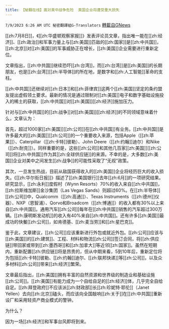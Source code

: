 ```yaml
---
title: 【秘翻在线】面对美中战争危险  美国企业将遭受重大损失
---
```

`7/9/2023 6:26 AM UTC 秘密翻譯組G-Translators` [轉載自GNews](https://gnews.org/articles/1447784)

[[zh:7月8日]]，《[[zh:华盛顿观察家报]]》发表评论员文章，指出唯一能在[[zh:经济]]、[[zh:政治]]和军事力量上与[[zh:美国]]匹敌的[[zh:国家]]是[[zh:中共国]]，[[zh:北京]]对[[zh:美国]]的军事威胁正在增长，[[zh:美国]]企业需要进行重新定位。

文章指出，[[zh:中共国]]继续恐吓[[zh:台湾]]，而[[zh:台湾]]是[[zh:美国]]的长期朋友，也是[[zh:台湾]][[zh:半导体]]的所在地，是数字和[[zh:人工智能]]革命的支柱。

[[zh:中共国]]还继续对[[zh:日本]]和[[zh:菲律宾]]这两个[[zh:美国]]坚定的条约盟友提出虚假领土要求。最新的情况是通过限制对[[zh:美国]]电子和数字基础设施投入的稀土的获取，[[zh:中共国]]对[[zh:美国]][[zh:经济]]施加压力。

针对与[[zh:中共国]]的[[zh:战争]]对[[zh:美国]][[zh:经济]]的不同领域意味着什么，文章认为：

首先，超过1000家[[zh:美国]][[zh:公司]]在[[zh:中共国]]有业务。[[zh:中共国]]是许多最大的[[zh:美国]][[zh:公司]]的一个重要收入来源，包括Apple（[[zh:苹果]]）、Caterpillar（[[zh:卡特]]彼勒）、John Deere（[[zh:约翰]]迪尔）和Nike（[[zh:耐克]]）。同样重要的是，这些[[zh:公司]]和其他几百家[[zh:美国]][[zh:公司]]将[[zh:中共国]]作为其[[zh:全球供应链]]的来源。不幸的是，大多数[[zh:美国]]企业对美中之间发生[[zh:战争]]的可能性采取了“无视”政策。

其次，一旦发生热战，目前从敌国获得收入的[[zh:美国]]企业将经历巨大的收入损失。《[[zh:华尔街日报]]》描述了[[zh:美国银行]]去年[[zh:6月]]的一项研究结果。研究显示，[[zh:永利]]度假村（Wynn Resorts）70%的收入来自[[zh:中共国]]，[[zh:拉斯维加斯]]金沙集团（Las Vegas Sands）则超过60%。在[[zh:半导体]][[zh:公司]]中，Qualcomm（[[zh:高通]]）、Texas Instruments（[[zh:德州]]仪器）、NXP（恩智浦）、Qorvo和Broadcom（[[zh:博通]]）的收入都有30%以上来自[[zh:中共国]]。通用汽车[[zh:公司]]每年在[[zh:中共国]]销售的汽车超过300万辆。[[zh:康明斯发动机]]的收入有40%来自[[zh:中共国]]。还有许多[[zh:美国]]最成功的快餐[[zh:公司]]，如肯德基、[[zh:麦当劳]]和[[zh:星巴克]]。

鉴于此，文章建议，[[zh:公司]]应该重新进行外包或就近外包。[[zh:公司]]应该与[[zh:美国]]的[[zh:建筑]]、工程、材料和物流[[zh:公司]]签订合同，将[[zh:供应链]]带回家或带到[[zh:墨西哥]]和[[zh:加拿大]]等近邻[[zh:国家]]。虽然在短期内，重新配置[[zh:供应链]]将是昂贵的，但从中期来看，5到10年后，重新定位将为包括[[zh:卡特]]彼勒、[[zh:约翰]]迪尔、[[zh:联邦快递]]等[[zh:公司]]，以及众多材料[[zh:公司]]带来[[zh:经济]]繁荣。

文章最后指出，[[zh:美国]]拥有丰富的自然资源和世界级的制造业和基础设施[[zh:公司]]。[[zh:美国]]有能力成为一个自给自足的[[zh:经济]]体，几乎完全自给自足。[[zh:拜登政府]]不应该派[[zh:财政部]]长[[zh:珍妮特·耶伦]]（Janet Yellen）去向[[zh:北京]]磕头，而应该向全国敲响[[zh:关于]]在[[zh:中共国]]重新设厂和采用轻资产商业模式的警钟。

为什么？

因为一场[[zh:经济]]和军事台风即将到来。
